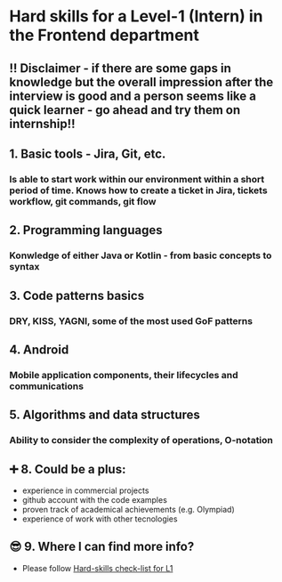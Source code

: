 # Hard skills for a Level-1 (Intern) in the Frontend department
## ‼️ Disclaimer - if there are some gaps in knowledge but the overall impression after the interview is good and a person seems like a quick learner - go ahead and try them on internship‼️

## 1. Basic tools - Jira, Git, etc. 
### Is able to start work within our environment within a short period of time. Knows how to create a ticket in Jira, tickets workflow, git commands, git flow


## 2. Programming languages
### Konwledge of either Java or Kotlin - from basic concepts to syntax

## 3. Code patterns basics
### DRY, KISS, YAGNI, some of the most used GoF patterns

## 4. Android
### Mobile application components, their lifecycles and communications

## 5. Algorithms and data structures
### Ability to consider the complexity of operations, O-notation

## ➕ 8. Could be a plus:
- experience in commercial projects
- github account with the code examples
- proven track of academical achievements (e.g. Olympiad)
- experience of work with other tecnologies

## 😎 9. Where I can find more info?
- Please follow [Hard-skills check-list for L1](https://docs.google.com/spreadsheets/d/1PKy3hWqiKJ66MxrWhCk9xprJgO_-g2xnjnB0SvUuosY/edit#gid=0)
